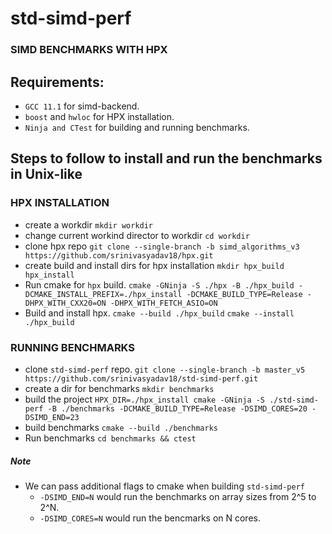 # std-simd-perf

### SIMD BENCHMARKS WITH HPX

## Requirements:

* `GCC 11.1` for simd-backend.
* `boost` and `hwloc` for HPX installation.
* `Ninja and CTest` for building and running benchmarks.

## Steps to follow to install and run the benchmarks in Unix-like

### HPX INSTALLATION
* create a workdir `mkdir workdir`
* change current workind director to workdir `cd workdir`
* clone hpx repo `git clone --single-branch -b simd_algorithms_v3 https://github.com/srinivasyadav18/hpx.git`
* create build and install dirs for hpx installation `mkdir hpx_build hpx_install`
* Run cmake for `hpx` build. `cmake -GNinja -S ./hpx -B ./hpx_build -DCMAKE_INSTALL_PREFIX=./hpx_install -DCMAKE_BUILD_TYPE=Release -DHPX_WITH_CXX20=ON -DHPX_WITH_FETCH_ASIO=ON`
* Build and install hpx. `cmake --build ./hpx_build` `cmake --install ./hpx_build`

### RUNNING BENCHMARKS
* clone `std-simd-perf` repo. `git clone --single-branch -b master_v5 https://github.com/srinivasyadav18/std-simd-perf.git`
* create a dir for benchmarks `mkdir benchmarks`
* build the project `HPX_DIR=./hpx_install cmake -GNinja -S ./std-simd-perf -B ./benchmarks -DCMAKE_BUILD_TYPE=Release -DSIMD_CORES=20 -DSIMD_END=23`
* build benchmarks `cmake --build ./benchmarks`
* Run benchmarks `cd benchmarks && ctest`

##### Note
* We can pass additional flags to cmake when building `std-simd-perf`
  * `-DSIMD_END=N` would run the benchmarks on array sizes from 2^5 to 2^N.
  * `-DSIMD_CORES=N` would run the bencmarks on N cores.
 

